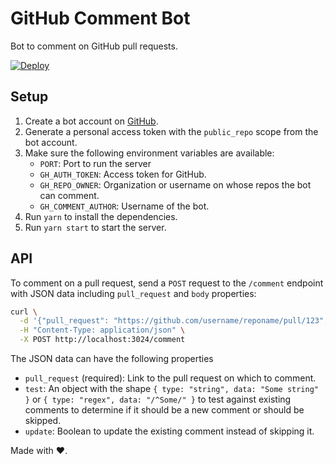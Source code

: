 # GitHub Comment Bot

Bot to comment on GitHub pull requests.

[![Deploy](https://www.herokucdn.com/deploy/button.svg)](https://heroku.com/deploy)

## Setup

1. Create a bot account on [GitHub](https://github.com/join).
2. Generate a personal access token with the `public_repo` scope from the bot account.
3. Make sure the following environment variables are available:
    - `PORT`: Port to run the server
    - `GH_AUTH_TOKEN`: Access token for GitHub.
    - `GH_REPO_OWNER`: Organization or username on whose repos the bot can comment.
    - `GH_COMMENT_AUTHOR`: Username of the bot.
4. Run `yarn` to install the dependencies.
5. Run `yarn start` to start the server.

## API

To comment on a pull request, send a `POST` request to the `/comment` endpoint with JSON data including `pull_request` and `body` properties:

```sh
curl \
  -d '{"pull_request": "https://github.com/username/reponame/pull/123", "body": "It works!"}' \
  -H "Content-Type: application/json" \
  -X POST http://localhost:3024/comment
```

The JSON data can have the following properties

- `pull_request` (required): Link to the pull request on which to comment.
- `test`: An object with the shape `{ type: "string", data: "Some string" }` or `{ type: "regex", data: "/^Some/" }` to test against existing comments to determine if it should be a new comment or should be skipped.
- `update`: Boolean to update the existing comment instead of skipping it.

Made with ❤️.
